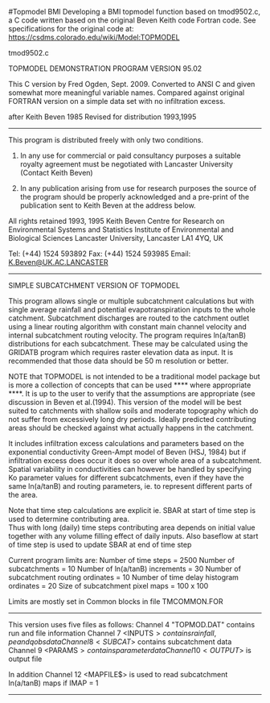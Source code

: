 #Topmodel BMI
Developing a BMI topmodel function based on tmod9502.c, a C code written based on the original Beven Keith code Fortran code. See specifications for the original code at: https://csdms.colorado.edu/wiki/Model:TOPMODEL

tmod9502.c

  TOPMODEL DEMONSTRATION PROGRAM VERSION 95.02

  This C version by Fred Ogden, Sept. 2009.  Converted to ANSI C
  and given somewhat more meaningful variable names.  Compared
  against original FORTRAN version on a simple data set with no
  infiltration excess.
  
  after Keith Beven 1985
  Revised for distribution 1993,1995

****************************************************************
  This program is distributed freely with only two conditions.

  1. In any use for commercial or paid consultancy purposes a 
     suitable royalty agreement must be negotiated with Lancaster 
     University (Contact Keith Beven)

  2. In any publication arising from use for research purposes the
     source of the program should be properly acknowledged and a 
     pre-print of the publication sent to Keith Beven at the address
     below.

  All rights retained 1993, 1995
  Keith Beven
  Centre for Research on Environmental Systems and Statistics
  Institute of Environmental and Biological Sciences
  Lancaster University, Lancaster LA1 4YQ, UK

  Tel: (+44) 1524 593892  Fax: (+44) 1524 593985
  Email:  K.Beven@UK.AC.LANCASTER
  
****************************************************************

  SIMPLE SUBCATCHMENT VERSION OF TOPMODEL

  This program allows single or multiple subcatchment calculations 
  but with single average rainfall and potential evapotranspiration
  inputs to the whole catchment.  Subcatchment discharges are routed
  to the catchment outlet using a linear routing algorithm with
  constant main channel velocity and internal subcatchment 
  routing velocity.  The program requires ln(a/tanB) distributions
  for each subcatchment.  These may be calculated using the
  GRIDATB program which requires raster elevation data as input.
  It is recommended that those data should be 50 m resolution or
  better.

  NOTE that TOPMODEL is not intended to be a traditional model
  package but is more a collection of concepts that can be used
  **** where appropriate ****. It is up to the user to verify that
  the assumptions are appropriate (see discussion in 
  Beven et al.(1994).   This version of the model  will be
  best suited to catchments with shallow soils and moderate
  topography which do not suffer from excessively long dry 
  periods.  Ideally predicted contributing areas should be
  checked against what actually happens in the catchment.

  It includes infiltration excess calculations and parameters
  based on the exponential conductivity Green-Ampt model of 
  Beven (HSJ, 1984) but if infiltration excess does occur it
  does so over whole area of a subcatchment.  Spatial variability
  in conductivities can however be handled by specifying 
  Ko parameter values for different subcatchments, even if they
  have the same ln(a/tanB) and routing parameters, ie. to 
  represent different parts of the area. 

  Note that time step calculations are explicit ie. SBAR
  at start of time step is used to determine contributing area.  
  Thus with long (daily) time steps contributing area depends on 
  initial value together with any volume filling effect of daily 
  inputs.  Also baseflow at start of time step is used to update 
  SBAR at end of time step

  Current program limits are:
          Number of time steps = 2500
          Number of subcatchments = 10
          Number of ln(a/tanB) increments = 30
          Number of subcatchment routing ordinates = 10
          Number of time delay histogram ordinates = 20
          Size of subcatchment pixel maps = 100 x 100

  Limits are mostly set in Common blocks in file TMCOMMON.FOR
*****************************************************************

  This version uses five files as follows:
       Channel 4 "TOPMOD.DAT" contains run and file information
       Channel 7 <INPUTS$> contains rainfall, pe and qobs data
       Channel 8 <SUBCAT$> contains subcatchment data      
       Channel 9 <PARAMS$> contains parameter data
       Channel 10 <OUTPUT$> is output file

  In addition
       Channel 12 <MAPFILE$> is used to read subcatchment ln(a/tanB)
                   maps if IMAP = 1


*****************************************************************
